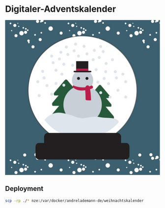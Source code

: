 # Digitaler-Adventskalender

![Christmas](images/the-doors/tuerchen_15.jpg "Christmans with students")


## Deployment


```bash
scp -rp ./* nze:/var/docker/andrelademann-de/weihnachtskalender
```
